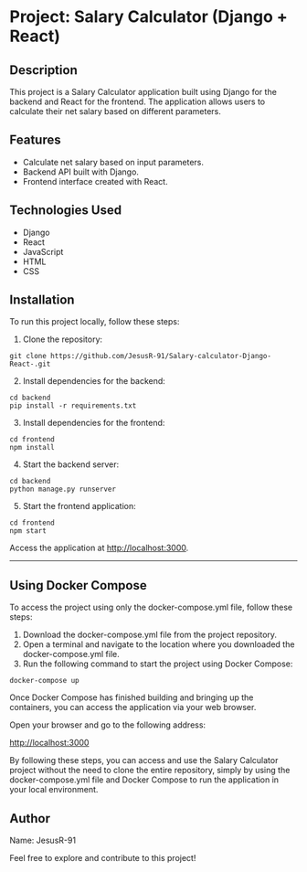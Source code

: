 <h1>Project: Salary Calculator (Django + React)</h1>

<h2>Description</h2>
<p>This project is a Salary Calculator application built using Django for the backend and React for the frontend. The application allows users to calculate their net salary based on different parameters.</p>

<h2>Features</h2>
<ul>
  <li>Calculate net salary based on input parameters.</li>
  <li>Backend API built with Django.</li>
  <li>Frontend interface created with React.</li>
</ul>

<h2>Technologies Used</h2>
<ul>
  <li>Django</li>
  <li>React</li>
  <li>JavaScript</li>
  <li>HTML</li>
  <li>CSS</li>
</ul>

<h2>Installation</h2>
<p>To run this project locally, follow these steps:</p>

<ol>
  <li>Clone the repository:</li>
</ol>

<pre><code>git clone https://github.com/JesusR-91/Salary-calculator-Django-React-.git</code></pre>

<ol start="2">
  <li>Install dependencies for the backend:</li>
</ol>

<pre><code>cd backend
pip install -r requirements.txt</code></pre>

<ol start="3">
  <li>Install dependencies for the frontend:</li>
</ol>

<pre><code>cd frontend
npm install</code></pre>

<ol start="4">
  <li>Start the backend server:</li>
</ol>

<pre><code>cd backend
python manage.py runserver</code></pre>

<ol start="5">
  <li>Start the frontend application:</li>
</ol>

<pre><code>cd frontend
npm start</code></pre>

<p>Access the application at <a href="http://localhost:3000">http://localhost:3000</a>.</p>

<hr/>

<h2>Using Docker Compose</h2>

<p>To access the project using only the docker-compose.yml file, follow these steps:</p>

<ol>
  <li>Download the docker-compose.yml file from the project repository.</li>
  <li>Open a terminal and navigate to the location where you downloaded the docker-compose.yml file.</li>
  <li>Run the following command to start the project using Docker Compose:</li>
</ol>

<pre><code>docker-compose up</code></pre>

<p>Once Docker Compose has finished building and bringing up the containers, you can access the application via your web browser.</p>

<p>Open your browser and go to the following address:</p>

<p><a href="http://localhost:3000">http://localhost:3000</a></p>

<p>By following these steps, you can access and use the Salary Calculator project without the need to clone the entire repository, simply by using the docker-compose.yml file and Docker Compose to run the application in your local environment.</p>

<h2>Author</h2>
<p>Name: JesusR-91</p>
<p>Feel free to explore and contribute to this project!</p>
